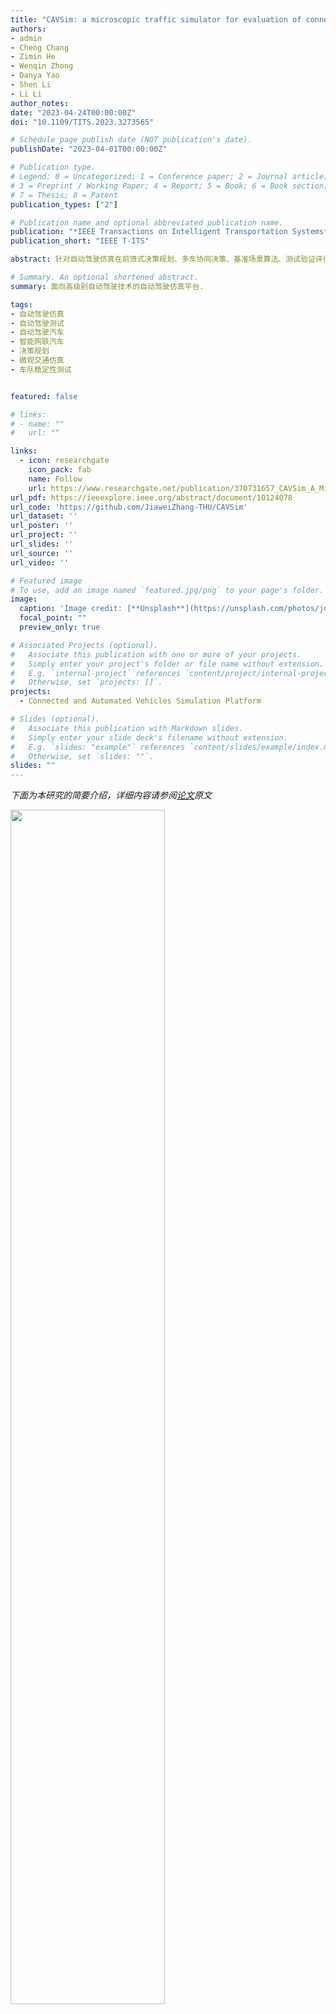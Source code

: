 ```yaml
---
title: "CAVSim: a microscopic traffic simulator for evaluation of connected and automated vehicles"
authors:
- admin
- Cheng Chang
- Zimin He
- Wenqin Zhong
- Danya Yao
- Shen Li
- Li Li
author_notes:
date: "2023-04-24T00:00:00Z"
doi: "10.1109/TITS.2023.3273565"

# Schedule page publish date (NOT publication's date).
publishDate: "2023-04-01T00:00:00Z"

# Publication type.
# Legend: 0 = Uncategorized; 1 = Conference paper; 2 = Journal article;
# 3 = Preprint / Working Paper; 4 = Report; 5 = Book; 6 = Book section;
# 7 = Thesis; 8 = Patent
publication_types: ["2"]

# Publication name and optional abbreviated publication name.
publication: "*IEEE Transactions on Intelligent Transportation Systems* <br /> (中科院1区TOP期刊; JCR Q1区; 影响因子=9.551)"
publication_short: "IEEE T-ITS"

abstract: 针对自动驾驶仿真在前馈式决策规划、多车协同决策、基准场景算法、测试验证评估等方面的迫切需求，本工作研发了自动驾驶仿真测试平台CAVSim。该平台能够满足以上仿真需求，突出自动驾驶前馈式决策与规划，支持多车协同驾驶仿真。同时，该平台嵌入了丰富的协同决策场景、基准算法、测试功能，具有重要的研究和应用价值。该平台在开源后得到广泛应用，已有数十篇高水平学术论文基于该平台发表.

# Summary. An optional shortened abstract.
summary: 面向高级别自动驾驶技术的自动驾驶仿真平台.

tags:
- 自动驾驶仿真
- 自动驾驶测试
- 自动驾驶汽车
- 智能网联汽车
- 决策规划
- 微观交通仿真
- 车队稳定性测试


featured: false

# links:
# - name: ""
#   url: ""

links:
  - icon: researchgate
    icon_pack: fab
    name: Follow
    url: https://www.researchgate.net/publication/370731657_CAVSim_A_Microscopic_Traffic_Simulator_for_Evaluation_of_Connected_and_Automated_Vehicles
url_pdf: https://ieeexplore.ieee.org/abstract/document/10124078
url_code: 'https://github.com/JiaweiZhang-THU/CAVSim'
url_dataset: ''
url_poster: ''
url_project: ''
url_slides: ''
url_source: ''
url_video: ''

# Featured image
# To use, add an image named `featured.jpg/png` to your page's folder. 
image:
  caption: 'Image credit: [**Unsplash**](https://unsplash.com/photos/jdD8gXaTZsc)'
  focal_point: ""
  preview_only: true

# Associated Projects (optional).
#   Associate this publication with one or more of your projects.
#   Simply enter your project's folder or file name without extension.
#   E.g. `internal-project` references `content/project/internal-project/index.md`.
#   Otherwise, set `projects: []`.
projects:
  - Connected and Automated Vehicles Simulation Platform

# Slides (optional).
#   Associate this publication with Markdown slides.
#   Simply enter your slide deck's filename without extension.
#   E.g. `slides: "example"` references `content/slides/example/index.md`.
#   Otherwise, set `slides: ""`.
slides: ""
---
```




 *下面为本研究的简要介绍，详细内容请参阅[论文](https://ieeexplore.ieee.org/stamp/stamp.jsp?tp=&arnumber=10221733)原文*


<img src=Fig_1.jpg  width=70% />

**典型的智能网联汽车和自动驾驶汽车仿真环境**

---

<img src=Fig_2.jpg  width=95% />

**CAVSim的核心架构**. 基于模块化原理，设计了CAVSim的总体框架。CAVSim有三个核心组件：对象、算法和测试相关。首先，对象模块的元素，即道路和车辆，是用于构建仿真环境的主要组件，它们将频繁交互以模拟智能网联环境。其次，算法模块提供了有关交通和车辆的决策和规划方法。同时，算法模块专门提供各种接口，使研究人员可以通过改变某个接口来部署不同的算法，然后在CAVSim上进行微观自动驾驶仿真，以模拟和评估他们的方法。第三，测试相关模块提供了典型的标准化算法和可比较的性能指标。此外，紫色模块中的车辆更新流程图总结了CAVSim中车辆驾驶感知-决策-行动循环的主要步骤。

---

<img src=Fig_3.jpg  width=50% />

**对象模块——道路**. 道路是微观交通仿真环境的主要组成部分。在智能网联环境中，路测设备赋予道路丰富的角色和功能。为了增加CAVSim中交通场景的可扩展性，并考虑略侧设备的边缘性，我们基于典型的交通场景对道路进行分段，以获得基本的道路块，如图所示。3。

---

<img src=Fig_4.jpg  width=50% />

**前馈式决策规划示例**。在CAVSim中，自动驾驶车辆群体通过无信号交叉口的问题采用双层框架解决。在上层，集中式算法将冲突区域的通行权分配给控制区域中的车辆，而在下层，分布式轨迹规划算法基于集中式算法的输出以前馈模式规划车辆的运动。


---

<img src=Fig_5.jpg  width=50% />

**典型的无信号交叉口**。例如，“*BDEFCA*”是一个可行的通行顺序。当两辆车的路线冲突时，车辆在通过顺序中越靠前，其优先级就越高。例如，车辆*D*的优先级高于车辆*A*的优先级。

---
<img src=Fig_6.jpg  width=50% />

**典型的匝道合流区域**。自动驾驶车辆群体在匝道处合流是另一种典型的关键交通场景，其中智能网联技术将显著提高合流的安全性和效率。与无信号交叉口类似，匝道上的协同驾驶通常由双层框架解决。上层集中式算法解决了车辆的优先级关系，也可以称为通过顺序。下层分布式算法求解最优轨迹。

---
<img src=Fig_7.jpg  width=95% />

**CAVSim的测试功能示例——车队弦稳定性测试**. 串稳定性是指车辆在车队中任何位置的非零位置、速度或加速度波动的性能，这些波动在车队上游的传播中没有被放大，这是评估车队控制方法性能的核心指标。上图显示了CAVSim模拟器在不同车队巡航下获得的CAV车队的弦不稳定性和弦稳定性。特别是，图（a）显示，降低最大加速度以提高舒适度的设置可能会导致严重的不稳定性，导致上游车辆追尾。然而，目前没有一个模拟器提供自动的弦稳定性测试功能，大多数模拟器在模拟CAV车队的弦稳定行为方面存在不足。


---
<img src=Fig_8.jpg  width=60% />

**车队弦稳定性测试——信标发送频率（BSF）**. 在两轮通信之间，后车使用前车在上一轮通信中发送的信息来规划其运动。上图显示了车辆20在不同BSF下的速度。从结果中可以看出，BFS越高，即车辆从前一车辆获得信息的时间越长，将有助于提高车队的稳定性并减少上游车辆的速度下冲。然而，BFS对弦稳定性的改进是有限的。当BFS大于35Hz时，随着BSF的增加，车队的稳定性几乎不再提高。

---

<img src=Fig_9.jpg  width=60% />
<img src=Fig_10.jpg  width=60% />

**车队弦稳定性测试——最大加速度**.  使用CAVSim对不同最大加速度进行的稳稳定性测试结果上图所示。上图1显示了车辆20的速度变化。结果表明，随着最大加速度a_max的增加，车队的弦稳定性逐渐变好。当a_max≥1.2m/s^2时，车辆20的速度下冲减至0，即实现弦稳定性。上图2显示的车辆20的加速度变化也表明，增加最大加速度可以显著提高CAV排的弦稳定性。最大加速度越高，车辆20的反射时间就越短，恢复稳定性所需的时间也越短，即扰动的持续时间就越长。


---
<img src=Fig_11.jpg  width=70% />

**不同算法下车辆的轨迹**. 结果显示，当车流到达率较低时，基于蒙特卡洛树搜索的算法和基于动态规划的算法会协调部分个体车辆进行明显的减速以提高总体的效率，而绝大多数其他车辆的轨迹稳定平滑。相反，使用先进先出和改进的先进先出算法，许多车辆会减速，但减速幅度很小。这表明，当车辆较少时，为了提高整体效率，部分车辆需要做出牺牲，以便其他车辆能够更高效地通过十字路口。否则，许多车辆会减速。

---

<img src=Fig_12.jpg  width=70% />

**不同算法下车辆的轨迹**.结果显示了当车流到达率较大时的车辆轨迹。此时，在所有四种算法下都会出现由不同程度的拥堵引起的减速现象。其中，基于蒙特卡洛树搜索的算法具有较少的拥塞和较高的效率。另一方面，改进的基于FIFO的算法存在严重的拥塞。因此，如表I所示，它具有更高的延迟、能量消耗和燃料消耗。

---

表1： 无信号交叉口不同算法的基准结果
<img src=Table1.jpg  width=100% />

---

<img src=Fig_13.jpg  width=70% />

**公平性问题**. 然而，值得注意的是，提高整体效率可能会导致公平性差等缺陷。如表I中所列，在*380veh/h/lane*的到达速率下，基于MCTS的算法实现了比基于FIFO的算法更短的平均延迟，即更高的交通效率。然而，上图所示的结果表明，基于MCTS的算法将导致一些车辆的行驶时间较长。相反，尽管FIFO的平均延迟很大，但车辆之间的公平性更好。因此，我们认为，好的路权分配应该更好地平衡全局交通效率和个体效率，这仍然是无信号交叉口协同驾驶需要继续探索的课题。

---

<img src=Fig_14.jpg  width=100% />

**匝道基准结果**. 为了直观地展示不同匝道合流算法的特点，我们绘制了不同算法控制的车辆在拥堵交通条件下的时空轨迹，结果如上图所示。结果表明，基于分组、基于动态规划和基于规则的算法通常具有更高的效率和更低的能耗，可以以分组的方式引导同一车道上的车辆通过合流区。这表明，通过调整一些车辆的运动，可以显著降低通过冲突区的平均延迟和能耗。更重要的是，更好的通行顺序往往具有分组的形式。相反，基于FIFO的算法通常根据先到先得的原则分配路权。主干道和匝道上的车辆依次驶过冲突区，导致后续车辆明显减速，拥堵波有逐渐向上游扩散的风险。

---

表2： 匝道合流场景下不同算法的基准结果
<img src=Table2.jpg  width=100% />

---

<img src=Fig_16.jpg  width=70% />

基于FIFO的算法和基于MCTS的算法下，路网的宏观基本图结果。



---
**仿真视频**

+ 无信号交叉口
<img src="IntersectionGIF.gif" alt="Intersection" style="zoom:60%;" />

+ 高速路强交互换道环境
<img src="LaneChangGIF.gif" alt="Lane Change" style="zoom:60%;" />

+ 匝道合流
<img src="OnRampGIF.gif" alt="On-ramp" style="zoom:60%;" />

+ 大规模路网
<img src="RoadNetwork.gif" alt="Road network" style="zoom:60%;" />



## Citation
If you find our work is useful in your research, please consider citing:
```
@ARTICLE{10124078,
  author={Zhang, Jiawei and Chang, Cheng and He, Zimin and Zhong, Wenqin and Yao, Danya and Li, Shen and Li, Li},
  journal={IEEE Transactions on Intelligent Transportation Systems}, 
  title={CAVSim: A Microscopic Traffic Simulator for Evaluation of Connected and Automated Vehicles}, 
  year={2023},
  volume={24},
  number={9},
  pages={10038-10054},
  doi={10.1109/TITS.2023.3273565}}
```

```
@INPROCEEDINGS{9922267,
  author={Zhang, Jiawei and Chang, Cheng and Pei, Huaxin and Peng, Xinyu and Guo, Yuqing and Lian, Renzong and Chen, Zhenwu and Li, Li},
  booktitle={2022 IEEE 25th International Conference on Intelligent Transportation Systems (ITSC)}, 
  title={CAVSim: A Microscope Traffic Simulator for Connected and Automated Vehicles Environment}, 
  year={2022},
  volume={},
  number={},
  pages={3719-3724},
  doi={10.1109/ITSC55140.2022.9922267}}
```

